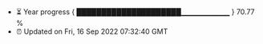 - ⏳ Year progress { █████████████████████▁▁▁▁▁▁▁▁▁ } 70.77 %
- ⏰ Updated on Fri, 16 Sep 2022 07:32:40 GMT

